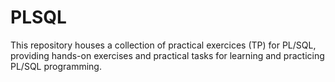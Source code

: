 # PLSQL

This repository houses a collection of practical exercices (TP) for PL/SQL, providing hands-on exercises and practical tasks for learning and practicing PL/SQL programming.
